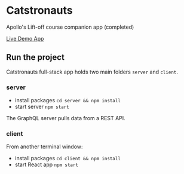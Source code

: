# Catstronauts

Apollo's Lift-off course companion app (completed)

[Live Demo App](https://lift-off-client-demo.netlify.app/)

## Run the project

Catstronauts full-stack app holds two main folders `server` and `client`.

### server

- install packages `cd server && npm install`
- start server `npm start`

The GraphQL server pulls data from a REST API.

### client

From another terminal window:

- install packages `cd client && npm install`
- start React app `npm start`
